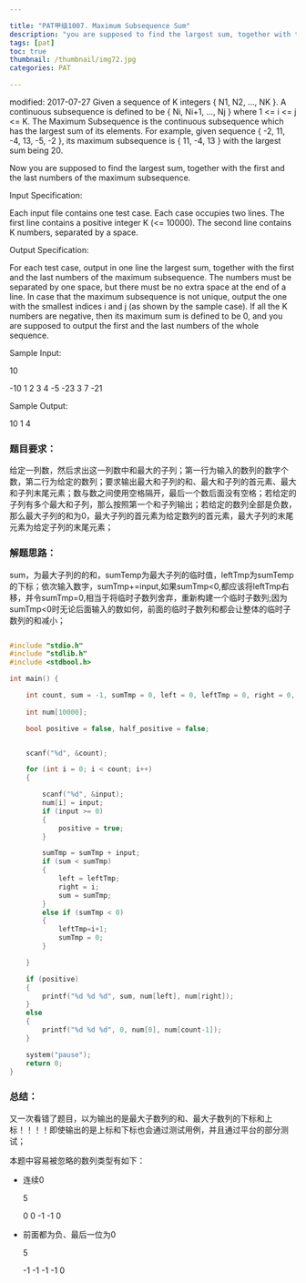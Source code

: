 ```yaml
---

title: "PAT甲级1007. Maximum Subsequence Sum"
description: "you are supposed to find the largest sum, together with the first and the last numbers of the maximum subsequence"
tags: [pat]
toc: true
thumbnail: /thumbnail/img72.jpg
categories: PAT

---
```


modified: 2017-07-27
Given a sequence of K integers { N1, N2, ..., NK }. A continuous subsequence is defined to be { Ni, Ni+1, ..., Nj } where 1 <= i <= j <= K. The Maximum Subsequence is the continuous subsequence which has the largest sum of its elements. For example, given sequence { -2, 11, -4, 13, -5, -2 }, its maximum subsequence is { 11, -4, 13 } with the largest sum being 20.
<!--more-->
Now you are supposed to find the largest sum, together with the first and the last numbers of the maximum subsequence.

Input Specification:

Each input file contains one test case. Each case occupies two lines. The first line contains a positive integer K (<= 10000). The second line contains K numbers, separated by a space.

Output Specification:

For each test case, output in one line the largest sum, together with the first and the last numbers of the maximum subsequence. The numbers must be separated by one space, but there must be no extra space at the end of a line. In case that the maximum subsequence is not unique, output the one with the smallest indices i and j (as shown by the sample case). If all the K numbers are negative, then its maximum sum is defined to be 0, and you are supposed to output the first and the last numbers of the whole sequence.

Sample Input:

10

-10 1 2 3 4 -5 -23 3 7 -21

Sample Output:

10 1 4

### 题目要求：

给定一列数，然后求出这一列数中和最大的子列；第一行为输入的数列的数字个数，第二行为给定的数列；要求输出最大和子列的和、最大和子列的首元素、最大和子列末尾元素；数与数之间使用空格隔开，最后一个数后面没有空格；若给定的子列有多个最大和子列，那么按照第一个和子列输出；若给定的数列全部是负数，那么最大子列的和为0，最大子列的首元素为给定数列的首元素，最大子列的末尾元素为给定子列的末尾元素；

### 解题思路：

sum，为最大子列的的和，sumTemp为最大子列的临时值，leftTmp为sumTemp的下标；依次输入数字，sumTmp+=input,如果sumTmp<0,都应该将leftTmp右移，并令sumTmp=0,相当于将临时子数列舍弃，重新构建一个临时子数列;因为sumTmp<0时无论后面输入的数如何，前面的临时子数列和都会让整体的临时子数列的和减小；


```c

#include "stdio.h"
#include "stdlib.h"
#include <stdbool.h>

int main() {

	int count, sum = -1, sumTmp = 0, left = 0, leftTmp = 0, right = 0, input, first, last;
	
	int num[10000];

	bool positive = false, half_positive = false;


	scanf("%d", &count);

	for (int i = 0; i < count; i++)
	{

		scanf("%d", &input);
		num[i] = input;
		if (input >= 0)
		{
			positive = true;
		}

		sumTmp = sumTmp + input;
		if (sum < sumTmp)
		{
			left = leftTmp;
			right = i;
			sum = sumTmp;
		}
		else if (sumTmp < 0)
		{
			leftTmp=i+1;
			sumTmp = 0;
		}

	}

	if (positive)
	{
		printf("%d %d %d", sum, num[left], num[right]);
	}
	else
	{
		printf("%d %d %d", 0, num[0], num[count-1]);
	}

	system("pause");
	return 0;
}
```

### 总结：

又一次看错了题目，以为输出的是最大子数列的和、最大子数列的下标和上标！！！！即使输出的是上标和下标也会通过测试用例，并且通过平台的部分测试；

本题中容易被忽略的数列类型有如下：

* 连续0

  5
 
  0 0 -1 -1 0

* 前面都为负、最后一位为0

  5

  -1 -1 -1 -1 0

   

